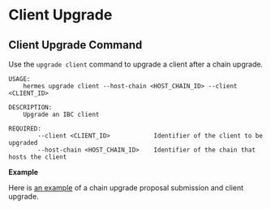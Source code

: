 # Client Upgrade

## Client Upgrade Command

Use the `upgrade client` command to upgrade a client after a chain upgrade.

```shell
USAGE:
    hermes upgrade client --host-chain <HOST_CHAIN_ID> --client <CLIENT_ID>

DESCRIPTION:
    Upgrade an IBC client

REQUIRED:
        --client <CLIENT_ID>            Identifier of the client to be upgraded
        --host-chain <HOST_CHAIN_ID>    Identifier of the chain that hosts the client
```

__Example__

Here is [an example](./test.md) of a chain upgrade proposal submission and client upgrade.
